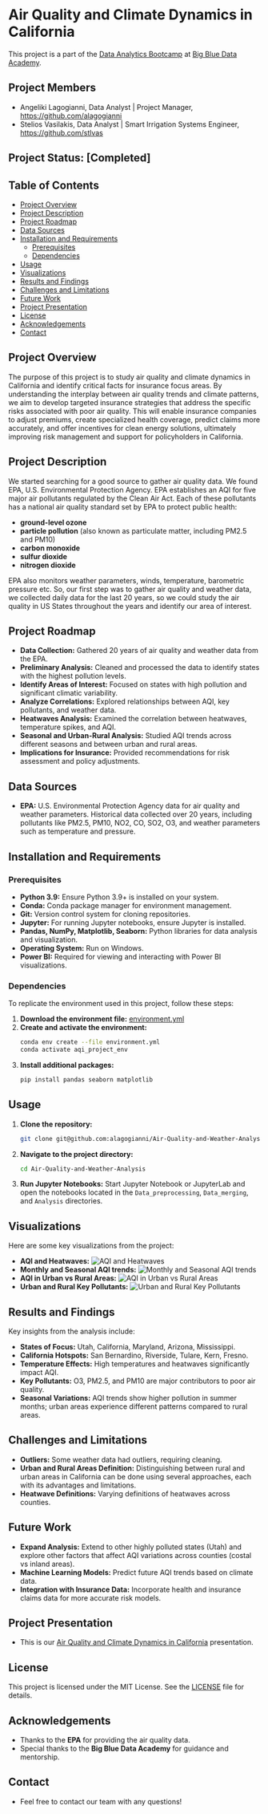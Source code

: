 # Air Quality and Climate Dynamics in California

This project is a part of the [Data Analytics Bootcamp](https://bigblue.academy/en/data-analytics-bootcamp) at [Big Blue Data Academy](https://bigblue.academy/en). 

## Project Members
- Angeliki Lagogianni, Data Analyst | Project Manager, https://github.com/alagogianni
- Stelios Vasilakis, Data Analyst | Smart Irrigation Systems Engineer, https://github.com/stlvas

## Project Status: [Completed]

## Table of Contents
- [Project Overview](#project-overview)
- [Project Description](#project-description)
- [Project Roadmap](#project-roadmap)
- [Data Sources](#data-sources)
- [Installation and Requirements](#installation-and-requirements)
  - [Prerequisites](#prerequisites)
  - [Dependencies](#dependencies)
- [Usage](#usage)
- [Visualizations](#visualizations)
- [Results and Findings](#results-and-findings)
- [Challenges and Limitations](#challenges-and-limitations)
- [Future Work](#future-work)
- [Project Presentation](#project-presentation)
- [License](#license)
- [Acknowledgements](#acknowledgements)
- [Contact](#contact)

## Project Overview
The purpose of this project is to study air quality and climate dynamics in California and identify critical facts for insurance focus areas. 
By understanding the interplay between air quality trends and climate patterns, we aim to develop targeted insurance strategies that address the specific risks associated with poor air quality. This will enable insurance companies to adjust premiums, create specialized health coverage, predict claims more accurately, and offer incentives for clean energy solutions, ultimately improving risk management and support for policyholders in California.

## Project Description
We started searching for a good source to gather air quality data. We found EPA, U.S. Environmental Protection Agency. EPA establishes an AQI for five major air pollutants regulated by the Clean Air Act. Each of these pollutants has a national air quality standard set by EPA to protect public health:
- **ground-level ozone**
- **particle pollution** (also known as particulate matter, including PM2.5 and PM10)
- **carbon monoxide**
- **sulfur dioxide**
- **nitrogen dioxide** <br />

EPA also monitors weather parameters, winds, temperature, barometric pressure etc. So, our first step was to gather air quality and weather data, we collected daily data for the last 20 years, so we could study the air quality in US States throughout the years and identify our area of interest.

## Project Roadmap
- **Data Collection:** Gathered 20 years of air quality and weather data from the EPA.
- **Preliminary Analysis:** Cleaned and processed the data to identify states with the highest pollution levels.
- **Identify Areas of Interest:** Focused on states with high pollution and significant climatic variability.
- **Analyze Correlations:** Explored relationships between AQI, key pollutants, and weather data.
- **Heatwaves Analysis:** Examined the correlation between heatwaves, temperature spikes, and AQI.
- **Seasonal and Urban-Rural Analysis:** Studied AQI trends across different seasons and between urban and rural areas.
- **Implications for Insurance:** Provided recommendations for risk assessment and policy adjustments.

## Data Sources
- **EPA:** U.S. Environmental Protection Agency data for air quality and weather parameters. Historical data collected over 20 years, including pollutants like PM2.5, PM10, NO2, CO, SO2, O3, and weather parameters such as temperature and pressure.

## Installation and Requirements

### Prerequisites
- **Python 3.9:** Ensure Python 3.9+ is installed on your system.
- **Conda:** Conda package manager for environment management.
- **Git:** Version control system for cloning repositories.
- **Jupyter:** For running Jupyter notebooks, ensure Jupyter is installed.
- **Pandas, NumPy, Matplotlib, Seaborn:** Python libraries for data analysis and visualization.
- **Operating System:** Run on Windows.
- **Power BI:** Required for viewing and interacting with Power BI visualizations.

### Dependencies
To replicate the environment used in this project, follow these steps:

1. **Download the environment file:** [environment.yml](environment.yml)
2. **Create and activate the environment:**
    ```sh
    conda env create --file environment.yml
    conda activate aqi_project_env
    ```
3. **Install additional packages:**
    ```sh
    pip install pandas seaborn matplotlib
    ```

## Usage
1. **Clone the repository:**
    ```sh
    git clone git@github.com:alagogianni/Air-Quality-and-Weather-Analysis.git
    ```
2. **Navigate to the project directory:**
    ```sh
    cd Air-Quality-and-Weather-Analysis
    ```
3. **Run Jupyter Notebooks:** Start Jupyter Notebook or JupyterLab and open the notebooks located in the `Data_preprocessing`, `Data_merging`, and `Analysis` directories.

## Visualizations
Here are some key visualizations from the project:

- **AQI and Heatwaves:** ![AQI and Heatwaves](https://github.com/alagogianni/Air-Quality-and-Weather-Analysis/blob/main/Visualizations/AQI%20and%20Heatwaves.png)
- **Monthly and Seasonal AQI trends:** ![Monthly and Seasonal AQI trends](https://github.com/alagogianni/Air-Quality-and-Weather-Analysis/blob/main/Visualizations/Monthly%20and%20Seasonal%20AQI%20trends.png)
- **AQI in Urban vs Rural Areas:** ![AQI in Urban vs Rural Areas](https://github.com/alagogianni/Air-Quality-and-Weather-Analysis/blob/main/Visualizations/AQI%20%26%20Urban%20and%20Rural%20Areas.png)
- **Urban and Rural Key Pollutants:** ![Urban and Rural Key Pollutants](https://github.com/alagogianni/Air-Quality-and-Weather-Analysis/blob/main/Visualizations/Urban%20and%20Rural%20Key%20Pollutants.png)

## Results and Findings
Key insights from the analysis include:
- **States of Focus:** Utah, California, Maryland, Arizona, Mississippi.
- **California Hotspots:** San Bernardino, Riverside, Tulare, Kern, Fresno.
- **Temperature Effects:** High temperatures and heatwaves significantly impact AQI.
- **Key Pollutants:** O3, PM2.5, and PM10 are major contributors to poor air quality.
- **Seasonal Variations:** AQI trends show higher pollution in summer months; urban areas experience different patterns compared to rural areas.

## Challenges and Limitations
- **Outliers:** Some weather data had outliers, requiring cleaning.
- **Urban and Rural Areas Definition:** Distinguishing between rural and urban areas in California can be done using several approaches, each with its advantages and limitations.
- **Heatwave Definitions:** Varying definitions of heatwaves across counties.

## Future Work
- **Expand Analysis:** Extend to other highly polluted states (Utah) and explore other factors that affect AQI variations across counties (costal vs inland areas).
- **Machine Learning Models:** Predict future AQI trends based on climate data.
- **Integration with Insurance Data:** Incorporate health and insurance claims data for more accurate risk models.

## Project Presentation
- This is our [Air Quality and Climate Dynamics in California](https://github.com/alagogianni/Air-Quality-and-Weather-Analysis/blob/main/Presentation/Air%20Quality%20and%20Climate%20Dynamics%20in%20California_Critical%20Facts%20for%20Insurance%20Focus%20Areas.pdf) presentation.

## License
This project is licensed under the MIT License. See the [LICENSE](https://github.com/alagogianni/Air-Quality-and-Weather-Analysis/blob/main/LICENSE) file for details.

## Acknowledgements
- Thanks to the **EPA** for providing the air quality data.
- Special thanks to the **Big Blue Data Academy** for guidance and mentorship.
  
## Contact
* Feel free to contact our team with any questions! 
